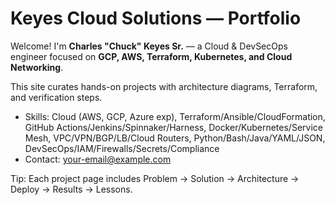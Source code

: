 # Keyes Cloud Solutions — Portfolio

Welcome! I'm **Charles "Chuck" Keyes Sr.** — a Cloud & DevSecOps engineer focused on **GCP, AWS, Terraform, Kubernetes, and Cloud Networking**.

This site curates hands-on projects with architecture diagrams, Terraform, and verification steps.

- Skills: Cloud (AWS, GCP, Azure exp), Terraform/Ansible/CloudFormation, GitHub Actions/Jenkins/Spinnaker/Harness, Docker/Kubernetes/Service Mesh, VPC/VPN/BGP/LB/Cloud Routers, Python/Bash/Java/YAML/JSON, DevSecOps/IAM/Firewalls/Secrets/Compliance
- Contact: <your-email@example.com>

Tip: Each project page includes Problem -> Solution -> Architecture -> Deploy -> Results -> Lessons.